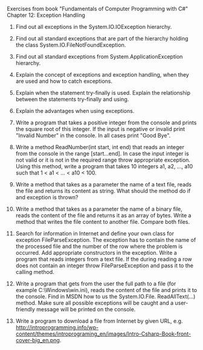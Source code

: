 Exercises from book "Fundamentals of Computer Programming with C#" Chapter 12: Exception Handling

1. Find out all exceptions in the System.IO.IOException hierarchy. 

2. Find out all standard exceptions that are part of the hierarchy holding 
the class System.IO.FileNotFoundException. 

3. Find out all standard exceptions from System.ApplicationException 
hierarchy. 

4. Explain the concept of exceptions and exception handling, when they 
are used and how to catch exceptions. 

5. Explain when the statement try-finally is used. Explain the relationship 
between the statements try-finally and using. 

6. Explain the advantages when using exceptions. 

7. Write a program that takes a positive integer from the console and prints 
the square root of this integer. If the input is negative or invalid print 
"Invalid Number" in the console. In all cases print "Good Bye". 

8. Write a method ReadNumber(int start, int end) that reads an integer 
from the console in the range [start…end]. In case the input integer is 
not valid or it is not in the required range throw appropriate exception. 
Using this method, write a program that takes 10 integers a1, a2, …, a10 
such that 1 < a1 < … < a10 < 100. 

9. Write a method that takes as a parameter the name of a text file, reads 
the file and returns its content as string. What should the method 
do if and exception is thrown? 

10. Write a method that takes as a parameter the name of a binary file, 
reads the content of the file and returns it as an array of bytes. Write
a method that writes the file content to another file. Compare both files. 

11. Search for information in Internet and define your own class for exception 
FileParseException. The exception has to contain the name of the 
processed file and the number of the row where the problem is occurred. 
Add appropriate constructors in the exception. Write a program that 
reads integers from a text file. If the during reading a row does not 
contain an integer throw FileParseException and pass it to the calling 
method. 

12. Write a program that gets from the user the full path to a file (for 
example C:\Windows\win.ini), reads the content of the file and prints it 
to the console. Find in MSDN how to us the System.IO.File. 
ReadAllText(…) method. Make sure all possible exceptions will be 
caught and a user-friendly message will be printed on the console. 

13. Write a program to download a file from Internet by given URL, e.g. 
http://introprogramming.info/wp-content/themes/introprograming_en/images/Intro-Csharp-Book-front-cover-big_en.png. 
